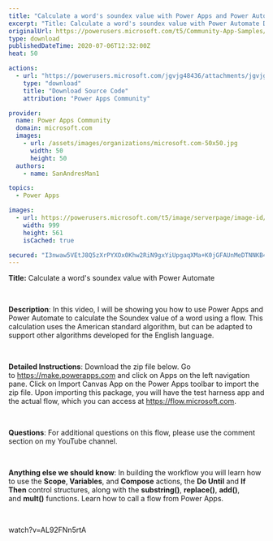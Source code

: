 ```yaml
---
title: "Calculate a word's soundex value with Power Apps and Power Automate"
excerpt: "Title: Calculate a word's soundex value with Power Automate Description : In this video, I will be showing you how to use Power Apps and Power"
originalUrl: https://powerusers.microsoft.com/t5/Community-App-Samples/Calculate-a-word-s-soundex-value-with-Power-Apps-and-Power/td-p/616853
type: download
publishedDateTime: 2020-07-06T12:32:00Z
heat: 50

actions:
  - url: "https://powerusers.microsoft.com/jgvjg48436/attachments/jgvjg48436/AppFeedbackGallery/562/1/Soundex%20Calc.msapp"
    type: "download"
    title: "Download Source Code"
    attribution: "Power Apps Community"

provider:
  name: Power Apps Community
  domain: microsoft.com
  images:
    - url: /assets/images/organizations/microsoft.com-50x50.jpg
      width: 50
      height: 50
  authors:
    - name: SanAndresMan1

topics:
  - Power Apps

images:
  - url: https://powerusers.microsoft.com/t5/image/serverpage/image-id/157963i1E9913BBB5BBBFAA/image-size/large?v=1.0&px=999
    width: 999
    height: 561
    isCached: true

secured: "I3nwaw5VEtJ8Q5zXrPYXOx0Khw2RiN9gxYiUpgaqXMa+K0jGFAUnMeDTNNKB4LmoNMEnP6eHUSblyBNlMLaxhT+LYvmjpOfpHCWOuvrowDrgkbAMHSzAoqPJm/VaVR1RcItWMC+OORYLWIcV51o/vYutkyisWL+QxVih2PhUI94xiRTl1F8zFtooJ+ckKX/E+vOi1CTaOP5csoNNuvPLfFdRkX4faoOt+zOPaW3ZO3gAeWYTaBcKLMcPn+BRugIJMQpGb2bM80Hx1TgJfblprbL70pBBU9d9FG8kTxo46Ll++XXgk6G4li7/sjGHcqTTUYZGgVp4DTQFuhKouHEaZZb8m1lsYBhWPa2hwef7poI4MEan025voBFwgWAAEDyp73jo/Bd4XIZVNF9CjhZYZjI5iMKRS6FMJrFDS+dIQ99fktiISpTIAGDlO3kF3Vxt;ehZ7xO7o9MhD73EBK7Wqxw=="
---
```

<p><strong>Title:</strong><span>&nbsp;</span>Calculate a word's soundex value with Power Automate</p><p>&nbsp;</p><p><strong>Description</strong>:<span>&nbsp;</span><span>In this video, I will be showing you how to use Power Apps and Power Automate to calculate the Soundex value of a word using a flow. This calculation uses the American standard algorithm, but can be adapted to support other algorithms developed for the English language</span><span>.</span></p><p>&nbsp;</p><p><strong>Detailed Instructions</strong>: Download the zip file below. Go to<span>&nbsp;</span><a href="https://make.powerapps.com/" target="_blank" rel="nofollow noopener noreferrer noopener noreferrer">https://make.powerapps.com</a>&nbsp;and click on Apps on the left navigation pane. Click on Import Canvas App on the Power Apps toolbar to import the zip file. Upon importing this package, you will have the test harness app and the actual flow, which you can access at<span>&nbsp;</span><a href="https://flow.microsoft.com/" target="_blank" rel="nofollow noopener noreferrer noopener noreferrer">https://flow.microsoft.com</a>.&nbsp;&nbsp;</p><p>&nbsp;</p><p><strong>Questions</strong>: For additional questions on this flow, please use the comment section on my YouTube channel.</p><p>&nbsp;</p><p><strong>Anything else we should know</strong>:<span>&nbsp;</span><span>In building the workflow you will learn how to use the&nbsp;<strong>Scope</strong>,<strong>&nbsp;Variables</strong>, and&nbsp;<strong>Compose</strong>&nbsp;actions, the&nbsp;<strong>Do Until</strong>&nbsp;and&nbsp;<strong>If Then</strong>&nbsp;control structures, along with the&nbsp;<strong>substring()</strong>,&nbsp;<strong>replace()</strong>,&nbsp;<strong>add()</strong>, and&nbsp;<strong>mult()</strong>&nbsp;functions. Learn how to call a flow from Power Apps.</span></p><p>&nbsp;</p><p><span class="videoUrl hidden">watch?v=AL92FNn5rtA</span></p>

